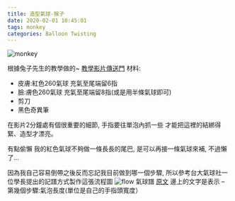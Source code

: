 ```yaml
---
title: 造型氣球-猴子
date: 2020-02-01 10:45:01
tags: monkey
categories: Balloon Twisting
---
```


![monkey](monkey.jpg "balloon twisting monkey")
<!-- more -->

根據兔子先生的教學做的~ [教學影片傳送門](https://www.youtube.com/watch?v=qT0Bvi9WWYM)
材料:

* 皮膚:紅色260氣球 充氣至尾端留6指
* 臉:膚色260氣球 充氣至尾端留8指(或是用半條氣球即可)
* 剪刀
* 黑色奇異筆

在影片2分鐘處有個很重要的細節,
手指要往單泡內抓一些 才能把這裡的結綁得緊、造型才漂亮。

有點偷懶 我的紅色氣球不夠做一條長長的尾巴, 是可以再接一條氣球來補, 不過懶了…

因為我自己容易倒帶之後反而忘記我目前做到哪一個步驟,
所以參考台大氣球社一位學長提出的記譜方式製作這張流程圖
![flow](g.jpg "balloon twisting flow")
氣球譜 [原文](https://mropengate.blogspot.com/2016/03/blog-post_87.html)
邊上的文字是表示 – 第幾個步驟:氣泡長度(單位是自己的手指頭寬度）